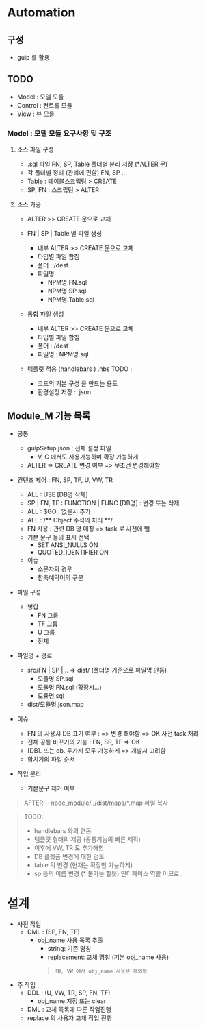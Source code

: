 # Automation

## 구성
- gulp 를 활용


## TODO
- Model : 모델 모듈
- Control : 컨트롤 모듈
- View : 뷰 모듈



### Model : 모델 모듈 요구사항 및 구조

1. 소스 파일 구성
    - .sql 파일 FN, SP, Table 폴더별 분리 저장 (*ALTER 문)
    - 각 폴더별 정리 (관리에 편함) FN, SP ..
    - Table : 테이블스크립팅 > CREATE
    - SP, FN : 스크립팅 > ALTER

2. 소스 가공
    - ALTER >> CREATE 문으로 교체
    
    - FN | SP | Table 별 파일 생성
        + 내부 ALTER >> CREATE 문으로 교체
        + 타입별 파일 합침
        + 폴더 : /dest
        + 파일명 
            * NPM명.FN.sql
            * NPM명.SP.sql
            * NPM명.Table.sql
    
    - 통합 파일 생성
        + 내부 ALTER >> CREATE 문으로 교체
        + 타입별 파일 합침 
        + 폴더 : /dest           
        + 파일명 : NPM명.sql
    
    - 템플릿 적용 (handlebars )  .hbs       TODO :
        + 코드의 기본 구성 을 만드는 용도
        + 환경설정 저장 : .json


## Module_M 기능 목록
 - 공통
    - gulpSetup.json : 전체 설정 파일
        + V, C 에서도 사용가능하며 확장 가능하게
    - ALTER => CREATE 변경 여부 => 무조건 변경해야함

 - 컨텐츠 제어 : FN, SP, TF, U, VW, TR
    + ALL : USE [DB명 삭제]
    + SP | FN, TF : FUNCTION | FUNC [DB명] : 변경 또는 삭제
    + ALL : $GO : 없을시 추가
    + ALL : /** Object 주석의 처리 **/
    + FN 사용 : 관련 DB 명 매칭 => task 로 사전에 뺌
    + 기본 문구 들의 표시 선택
        * SET ANSI_NULLS ON
        * QUOTED_IDENTIFIER ON
    + 이슈
        * 소문자의 경우 
        * 함축예약어의 구분
    
 - 파일 구성
    - 병합
        + FN 그룹
        + TF 그룹
        + U 그룹
        + 전체 

 - 파일명 + 경로
    - src/FN | SP | ..  => dist/  (폴더명 기준으로 파일명 만듬)
        + 모듈명.SP.sql
        + 모듈명.FN.sql (확장시...)
        + 모듈명.sql
    - dist/모듈명.json.map

- 이슈
    + FN 의 사용시 DB 표기 여부 : => 변경 해야함 => OK 사전 task 처리
    + 전체 공통 바꾸기의 기능 : FN, SP, TF => OK
    + [DB].  또는 db. 두가지 모두 가능하게 => 개발시 고려함
    + 합치기의 파일 순서

- 작업 분리
    + 기본문구 제거 여부

> AFTER:
    - node_module/../dist/maps/*.map 파일 복사

> TODO:
>- handlebars 와의 연동
>- 템플릿 형태의 제공 (공통기능의 빠른 제작)
>- 이후에 VW, TR 도 추가해함
>- DB 플렛폼 변경에 대한 검토
>- table 의 변경  (현재는 확장만 가능하게)
>- sp 등의 이름 변경 (* 불가능 할듯)  인터페이스 역활 이므로..


# 설계
- 사전 작업
    - DML : (SP, FN, TF) 
        + obj_name 사용 목록 추출
            * string: 기존 명칭
            * replacement: 교체 명칭 (기본 obj_name 사용)
            > `!U, VW 에서 obj_name 사용은 제외됨`
- 주 작업
    - DDL : (U, VW, TR, SP, FN, TF)
        + obj_name 지정 또는 clear
    - DML : 교체 목록에 따른 작업진행
    - replace 의 사용자 교체 작업 진행

    
